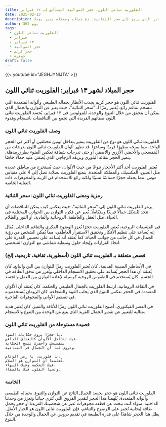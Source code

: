```yaml
---
title: الفلوريت ثنائي اللون، حجر المواليد المتألق لـ ١٣ فبراير
date: 2025-02-13
description: اشعر بأهمية الفلوريت ثنائي اللون، حجر المواليد لـ ١٣ فبراير الذي يرمز إلى سحر الثنائية. دع جماله ومعناه ينير يومك.
author: 365 يوم
tags:
  - الفلوريت ثنائي اللون
  - فبراير
  - ١٣ فبراير
  - حجر المواليد
  - حجر كريم
  - جوهرة
draft: false
---
```


{{< youtube id="JEGHJYNlJTA" >}}

## حجر الميلاد لشهر ١٣ فبراير: الفلوريت ثنائي اللون

الفلوريت ثنائي اللون هو حجر كريم يجذب الأنظار بجماله الطبيعي وألوانه المتعددة التي تنسجم بتناغم رائع. يُعتبر رمزًا لـ "سحر الثنائية"، حيث يعبر عن التوازن والجمال الذي يمكن أن يتحقق من خلال التنوع والوحدة. للمولودين في ١٣ فبراير، يُجسد الفلوريت ثنائي اللون صفاتهم الفريدة التي تجمع بين التناقضات بانسجام وهدوء.

### وصف الفلوريت ثنائي اللون

الفلوريت ثنائي اللون هو نوع من الفلوريت يتميز بتداخل لونين مختلفين أو أكثر في الحجر الواحد، مما يمنحه مظهرًا فريدًا وساحرًا. قد تظهر ألوان الفلوريت ثنائي اللون بدرجات من البنفسجي والأخضر، الأزرق والأصفر، أو حتى تدرجات شفافة تعكس الضوء بطرق مذهلة. يتميز الحجر بنقائه البلوري وبريقه الزجاجي الذي يُضفي عليه جمالًا خاصًا.

يُعتبر الفلوريت أحد أكثر الأحجار تنوعًا من حيث الألوان، حيث يُستخرج من مناطق عديدة مثل الصين، المكسيك، والمملكة المتحدة. يتمتع الفلوريت بصلابة تصل إلى 4 على مقياس موس، مما يجعله حجرًا حساسًا نسبيًا ولكنه رائع للاستخدام في الزينة والمجوهرات ذات العناية الخاصة.

### رمزية ومعنى الفلوريت ثنائي اللون: سحر الثنائية

يرمز الفلوريت ثنائي اللون إلى "سحر الثنائية"، حيث يعكس كيف يمكن للتناقضات أن تتحد لتُشكل جمالًا فريدًا ومتكاملًا. يُعبر عن فكرة التوازن بين الجوانب المختلفة في الحياة، مثل العقل والعاطفة، الروحانية والمادية، أو النور والظلام.

في الفلسفات الروحية، يُعتبر الفلوريت حجرًا يُعزز الوضوح الفكري والتناغم الداخلي. يُقال إنه يُساعد على تنظيم الأفكار وتحقيق الاستقرار العاطفي، مما يُمكن الشخص من رؤية الجمال في كل جانب من جوانب الحياة. كما يُعتقد أنه يُساعد على تحسين القدرة على اتخاذ القرارات وإيجاد حلول وسطية تتماشى مع التوازن الشخصي.

### قصص متعلقة بـ الفلوريت ثنائي اللون (أسطورية، ثقافية، تاريخية، إلخ)

في الأساطير الصينية القديمة، كان يُعتبر الفلوريت رمزًا للتوازن بين الين واليانغ. كان يُعتقد أن هذا الحجر يُساعد على تحقيق الانسجام الداخلي ويُعزز من تدفق الطاقة في الجسم. كان يُستخدم في الطقوس الروحية كوسيلة لإعادة التوازن بين العقل والجسد.

في الثقافة الرومانية، ارتبط الفلوريت بالجمال الطبيعي والحكمة. كان يُعتقد أن الألوان المتعددة في الحجر تعكس التنوع الذي يجلب القوة والشجاعة. كان الرومان يُستخدمونه في تصميم الأواني والمجوهرات الفاخرة.

في العصر الفيكتوري، أصبح الفلوريت ثنائي اللون رمزًا للأناقة والتميز. كان يُعتبر هدية مثالية للتعبير عن تقدير الجمال الفريد الذي ينبع من الوحدة بين التنوع والانسجام.

### قصيدة مستوحاة من الفلوريت ثنائي اللون

```
يا حجرًا يروي حكايات الضوء،
فيك تتداخل الألوان كالعناق الدافئ.
بنفسيجك وأخضرك تنسج الحكاية،
وتروي لنا أن الجمال في الثنائية.

يا فلوريت، يا رمز الوئام،
تُعلمنا أن التوازن هو السلام.
فيك الحكمة وفيك البهاء،
وتحيا القلوب فيك بالصفاء.
```

### الخاتمة

الفلوريت ثنائي اللون هو حجر يجسد الجمال الناتج عن التوازن والتنوع. بجماله الطبيعي وألوانه المتعددة، يُلهمنا هذا الحجر لتقدير الفروق التي تُثري حياتنا وتعزز من وحدتنا الداخلية. سواء كُنت تبحث عن قطعة مجوهرات تُعبر عن شخصيتك الفريدة أو حجر يحمل طاقة إيجابية تُحفز على الوضوح والتناغم، فإن الفلوريت ثنائي اللون هو الخيار الأمثل. يظل هذا الحجر شاهدًا على قدرة الطبيعة في تقديم دروس عن الجمال والوحدة من خلال التنوع.